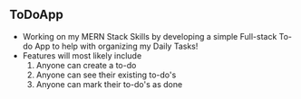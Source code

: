 ## ToDoApp
- Working on my MERN Stack Skills by developing a simple Full-stack To-do App to help with organizing my Daily Tasks!
- Features will most likely include
  1. Anyone can create a to-do
  2. Anyone can see their existing to-do's
  3. Anyone can mark their to-do's as done
